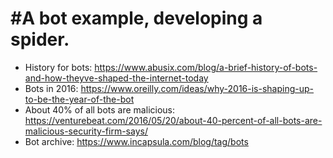 #A bot example, developing a spider.
============
 - History for bots: https://www.abusix.com/blog/a-brief-history-of-bots-and-how-theyve-shaped-the-internet-today
 - Bots in 2016: https://www.oreilly.com/ideas/why-2016-is-shaping-up-to-be-the-year-of-the-bot
 - About 40% of all bots are malicious: https://venturebeat.com/2016/05/20/about-40-percent-of-all-bots-are-malicious-security-firm-says/
 - Bot archive: https://www.incapsula.com/blog/tag/bots
